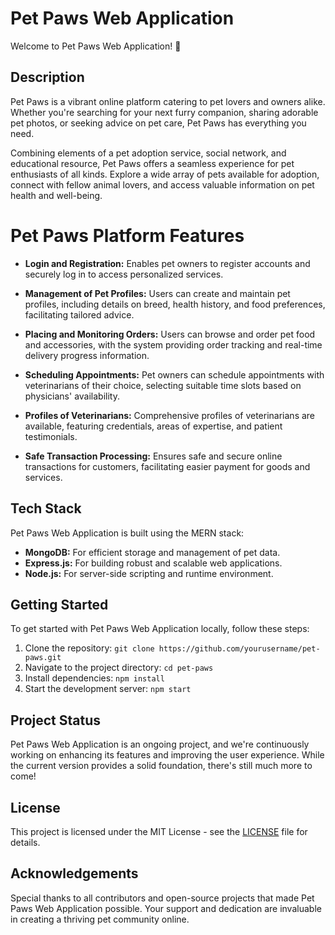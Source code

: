 # Pet Paws Web Application

Welcome to Pet Paws Web Application! 🐾

## Description

Pet Paws is a vibrant online platform catering to pet lovers and owners alike. Whether you're searching for your next furry companion, sharing adorable pet photos, or seeking advice on pet care, Pet Paws has everything you need.

Combining elements of a pet adoption service, social network, and educational resource, Pet Paws offers a seamless experience for pet enthusiasts of all kinds. Explore a wide array of pets available for adoption, connect with fellow animal lovers, and access valuable information on pet health and well-being.

# Pet Paws Platform Features

 -  **Login and Registration:**
   Enables pet owners to register accounts and securely log in to access personalized services.
   
 -  **Management of Pet Profiles:**
   Users can create and maintain pet profiles, including details on breed, health history, and food preferences, facilitating tailored advice.
   
 - **Placing and Monitoring Orders:**
   Users can browse and order pet food and accessories, with the system providing order tracking and real-time delivery progress information.
   
 -  **Scheduling Appointments:**
   Pet owners can schedule appointments with veterinarians of their choice, selecting suitable time slots based on physicians' availability.
   
 -  **Profiles of Veterinarians:**
   Comprehensive profiles of veterinarians are available, featuring credentials, areas of expertise, and patient testimonials.
   
 -  **Safe Transaction Processing:**
   Ensures safe and secure online transactions for customers, facilitating easier payment for goods and services.

## Tech Stack

Pet Paws Web Application is built using the MERN stack:

- **MongoDB:** For efficient storage and management of pet data.
- **Express.js:** For building robust and scalable web applications.
- **Node.js:** For server-side scripting and runtime environment.

## Getting Started

To get started with Pet Paws Web Application locally, follow these steps:

1. Clone the repository: `git clone https://github.com/yourusername/pet-paws.git`
2. Navigate to the project directory: `cd pet-paws`
3. Install dependencies: `npm install`
4. Start the development server: `npm start`

## Project Status

Pet Paws Web Application is an ongoing project, and we're continuously working on enhancing its features and improving the user experience. While the current version provides a solid foundation, there's still much more to come!

## License

This project is licensed under the MIT License - see the [LICENSE](LICENSE) file for details.

## Acknowledgements

Special thanks to all contributors and open-source projects that made Pet Paws Web Application possible. Your support and dedication are invaluable in creating a thriving pet community online.
